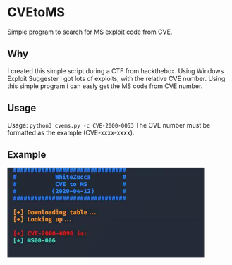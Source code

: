 # CVEtoMS
Simple program to search for MS exploit code from CVE.


## Why
I created this simple script during a CTF from hackthebox. Using Windows Exploit Suggester i got lots of exploits, with the relative CVE number. Using this simple program i can easly get the MS code from CVE number.


## Usage
Usage: `python3 cvems.py -c CVE-2000-0053`
The CVE number must be formatted as the example (CVE-xxxx-xxxx).

## Example
![](cvems.jpg)




